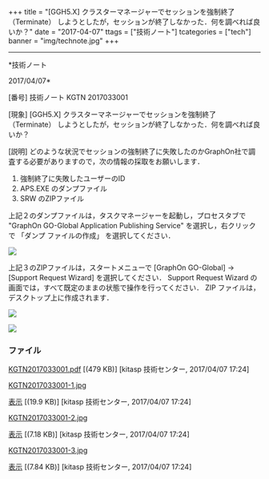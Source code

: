 ﻿+++
title = "[GGH5.X] クラスターマネージャーでセッションを強制終了 （Terminate） しようとしたが，セッションが終了しなかった．何を調べれば良いか？"
date = "2017-04-07"
ttags = ["技術ノート"]
tcategories = ["tech"]
banner = "img/technote.jpg"
+++

-----------------------------------------------------------------------------------------------------------------------------

*技術ノート

2017/04/07*


[番号]
技術ノート KGTN 2017033001

[現象]
[GGH5.X] クラスターマネージャーでセッションを強制終了 （Terminate）
しようとしたが，セッションが終了しなかった．何を調べれば良いか？

[説明]
どのような状況でセッションの強制終了に失敗したのかGraphOn社で調査する必要がありますので，次の情報の採取をお願いします．

1. 強制終了に失敗したユーザーのID
2. APS.EXE のダンプファイル
3. SRW のZIPファイル

上記２のダンプファイルは，タスクマネージャーを起動し，プロセスタブで
"GraphOn GO-Global Application Publishing Service"
を選択し，右クリックで 「ダンプ ファイルの作成」 を選択してください．

![](http://techreport.kitasp.net/attachments/download/3412/KGTN2017033001-1.jpg)

上記３のZIPファイルは，スタートメニューで [GraphOn GO-Global] →
[Support Request Wizard] を選択してください． Support Request Wizard
の画面では，すべて既定のままの状態で操作を行ってください． ZIP
ファイルは，デスクトップ上に作成されます．

![](http://techreport.kitasp.net/attachments/download/3413/KGTN2017033001-2.jpg)

![](http://techreport.kitasp.net/attachments/download/3414/KGTN2017033001-3.jpg)


### ファイル

 
 


[KGTN2017033001.pdf](http://techreport.kitasp.net/attachments/download/3411/KGTN2017033001.pdf)
 [(479 KB)] [kitasp 技術センター, 2017/04/07
17:24]

[KGTN2017033001-1.jpg](http://techreport.kitasp.net/attachments/download/3412/KGTN2017033001-1.jpg)

[表示](http://techreport.kitasp.net/attachments/3412/KGTN2017033001-1.jpg "表示")
 [(19.9 KB)] [kitasp 技術センター, 2017/04/07
17:24]

[KGTN2017033001-2.jpg](http://techreport.kitasp.net/attachments/download/3413/KGTN2017033001-2.jpg)

[表示](http://techreport.kitasp.net/attachments/3413/KGTN2017033001-2.jpg "表示")
 [(7.18 KB)] [kitasp 技術センター, 2017/04/07
17:24]

[KGTN2017033001-3.jpg](http://techreport.kitasp.net/attachments/download/3414/KGTN2017033001-3.jpg)

[表示](http://techreport.kitasp.net/attachments/3414/KGTN2017033001-3.jpg "表示")
 [(7.84 KB)] [kitasp 技術センター, 2017/04/07
17:24]


 


 

